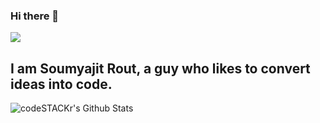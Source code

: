 ### Hi there 👋

![](https://komarev.com/ghpvc/?username=soum-sr&color=green)

## I am Soumyajit Rout, a guy who likes to convert ideas into code.

<img align="left" alt="codeSTACKr's Github Stats" src="https://github-readme-stats.vercel.app/api?username=behl1anmol&show_icons=true&hide_border=true" />

